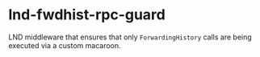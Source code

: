 # lnd-fwdhist-rpc-guard
LND middleware that ensures that only `ForwardingHistory` calls are being executed via a custom macaroon.
